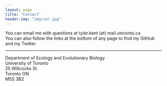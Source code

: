 ```yaml
---
layout: page
title: "Contact"
header-img: "img/car.jpg"
---
```


You can email me with questions at tyler.kent (at) mail.utoronto.ca  
You can also follow the links at the bottom of any page to find my GitHub and my Twitter.  

___  

Department of Ecology and Evolutionary Biology  
University of Toronto  
25 Willcocks St.    
Toronto ON  
M5S 3B2


